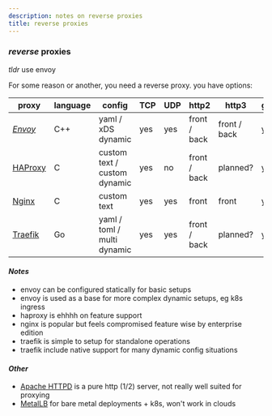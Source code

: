 ```yaml
---
description: notes on reverse proxies
title: reverse proxies
---
```


### _reverse_ proxies

_tldr_ use envoy

For some reason or another, you need a reverse proxy.
you have options:

| proxy              | language | config                       | TCP | UDP | http2        | http3        | grpc |
| ------------------ | -------- | ---------------------------- | --- | --- | ------------ | ------------ | ---- |
| _[Envoy][envoy]_   | C++      | yaml / xDS dynamic           | yes | yes | front / back | front / back | yes  |
| [HAProxy][haproxy] | C        | custom text / custom dynamic | yes | no  | front / back | planned?     | yes  |
| [Nginx][nginx]     | C        | custom text                  | yes | yes | front        | front        | yes  |
| [Traefik][traefik] | Go       | yaml / toml / multi dynamic  | yes | yes | front / back | planned?     | yes  |

#### _Notes_

- envoy can be configured statically for basic setups
- envoy is used as a base for more complex dynamic setups, eg k8s ingress
- haproxy is ehhhh on feature support
- nginx is popular but feels compromised feature wise by enterprise edition
- traefik is simple to setup for standalone operations
- traefik include native support for many dynamic config situations

[envoy]: https://www.envoyproxy.io/
[haproxy]: http://www.haproxy.org/
[nginx]: https://www.nginx.com/
[traefik]: https://containo.us/traefik/

#### _Other_

- [Apache HTTPD][apache] is a pure http (1/2) server, not really well suited for proxying
- [MetalLB][metallb] for bare metal deployments + k8s, won't work in clouds

[apache]: https://httpd.apache.org/
[metallb]: https://metallb.universe.tf/

